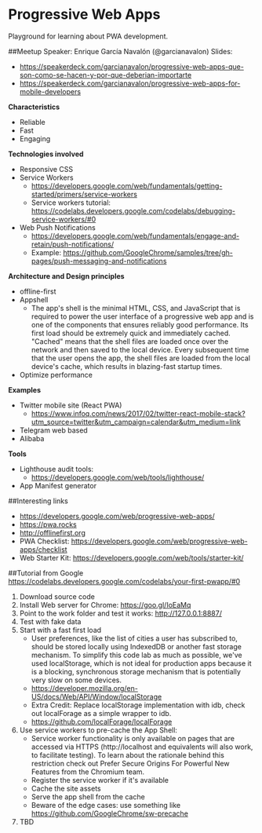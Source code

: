 # Progressive Web Apps
Playground for learning about PWA development.

##Meetup
Speaker: Enrique García Navalón (@garcianavalon)
Slides: 
* https://speakerdeck.com/garcianavalon/progressive-web-apps-que-son-como-se-hacen-y-por-que-deberian-importarte
* https://speakerdeck.com/garcianavalon/progressive-web-apps-for-mobile-developers

**Characteristics**
* Reliable
* Fast
* Engaging

**Technologies involved**
 * Responsive CSS
 * Service Workers
    * https://developers.google.com/web/fundamentals/getting-started/primers/service-workers
    * Service workers tutorial: https://codelabs.developers.google.com/codelabs/debugging-service-workers/#0
 * Web Push Notifications
    * https://developers.google.com/web/fundamentals/engage-and-retain/push-notifications/
    * Example: https://github.com/GoogleChrome/samples/tree/gh-pages/push-messaging-and-notifications

**Architecture and Design principles**
* offline-first
* Appshell
    * The app's shell is the minimal HTML, CSS, and JavaScript that is required to power the user interface of a progressive web app and is one of the components that ensures reliably good performance. Its first load should be extremely quick and immediately cached. "Cached" means that the shell files are loaded once over the network and then saved to the local device. Every subsequent time that the user opens the app, the shell files are loaded from the local device's cache, which results in blazing-fast startup times.
* Optimize performance

**Examples**
* Twitter mobile site (React PWA)
    * https://www.infoq.com/news/2017/02/twitter-react-mobile-stack?utm_source=twitter&utm_campaign=calendar&utm_medium=link
* Telegram web based
* Alibaba

**Tools**
* Lighthouse audit tools:
    * https://developers.google.com/web/tools/lighthouse/
* App Manifest generator


##Interesting links
* https://developers.google.com/web/progressive-web-apps/
* https://pwa.rocks
* http://offlinefirst.org
* PWA Checklist: https://developers.google.com/web/progressive-web-apps/checklist
* Web Starter Kit: https://developers.google.com/web/tools/starter-kit/


##Tutorial from Google
https://codelabs.developers.google.com/codelabs/your-first-pwapp/#0

1. Download source code
2. Install Web server for Chrome: https://goo.gl/IoEaMq
3. Point to the work folder and test it works: http://127.0.0.1:8887/
4. Test with fake data
5. Start with a fast first load
    * User preferences, like the list of cities a user has subscribed to, should be stored locally using IndexedDB or another fast storage mechanism. To simplify this code lab as much as possible, we've used localStorage, which is not ideal for production apps because it is a blocking, synchronous storage mechanism that is potentially very slow on some devices.
    * https://developer.mozilla.org/en-US/docs/Web/API/Window/localStorage
    * Extra Credit: Replace localStorage implementation with idb, check out localForage as a simple wrapper to idb.
    * https://github.com/localForage/localForage
6. Use service workers to pre-cache the App Shell:
    * Service worker functionality is only available on pages that are accessed via HTTPS (http://localhost and equivalents will also work, to facilitate testing). To learn about the rationale behind this restriction check out Prefer Secure Origins For Powerful New Features from the Chromium team.
    * Register the service worker if it's available
    * Cache the site assets
    * Serve the app shell from the cache
    * Beware of the edge cases: use something like https://github.com/GoogleChrome/sw-precache
7. TBD  